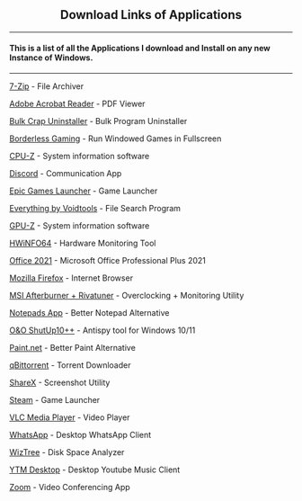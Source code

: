 # <h2 align ="center"> Download Links of Applications </h2>

***

 <h4> This is a list of all the Applications I download and Install on any new Instance of Windows. </h4>
 
***

[7-Zip](https://www.7-zip.org/download.html) - File Archiver

[Adobe Acrobat Reader](https://get.adobe.com/reader/) - PDF Viewer

[Bulk Crap Uninstaller](https://github.com/Klocman/Bulk-Crap-Uninstaller/releases) - Bulk Program Uninstaller

[Borderless Gaming](https://github.com/Codeusa/Borderless-Gaming/releases) - Run Windowed Games in Fullscreen

[CPU-Z](https://www.cpuid.com/softwares/cpu-z.html) - System information software

[Discord](https://discord.com/download) - Communication App

[Epic Games Launcher](https://store.epicgames.com/en-US/download) - Game Launcher

[Everything by Voidtools](https://www.voidtools.com/) - File Search Program

[GPU-Z](https://www.techpowerup.com/download/techpowerup-gpu-z/) - System information software

[HWiNFO64](https://www.hwinfo.com/download/) - Hardware Monitoring Tool

[Office 2021](https://tb.rg-adguard.net/public.php) - Microsoft Office Professional Plus 2021

[Mozilla Firefox](https://www.mozilla.org/en-US/firefox/new/) - Internet Browser

[MSI Afterburner + Rivatuner](https://www.msi.com/Landing/afterburner/graphics-cards) - Overclocking + Monitoring Utility

[Notepads App](https://apps.microsoft.com/store/detail/notepads-app/9NHL4NSC67WM?hl=en-in&gl=IN) - Better Notepad Alternative

[O&O ShutUp10++](https://www.oo-software.com/en/shutup10) - Antispy tool for Windows 10/11

[Paint.net](https://www.dotpdn.com/downloads/pdn.html) - Better Paint Alternative

[qBittorrent](https://www.fosshub.com/qBittorrent.html) - Torrent Downloader

[ShareX](https://github.com/ShareX/ShareX/releases/) - Screenshot Utility

[Steam](https://store.steampowered.com/about/) - Game Launcher

[VLC Media Player](https://get.videolan.org/vlc/3.0.17.4/win32/vlc-3.0.17.4-win32.exe) - Video Player

[WhatsApp](https://apps.microsoft.com/store/detail/whatsapp-desktop/9NKSQGP7F2NH) - Desktop WhatsApp Client

[WizTree](https://diskanalyzer.com/download) - Disk Space Analyzer

[YTM Desktop](https://github.com/ytmdesktop/ytmdesktop/releases/tag/v1.13.0) - Desktop Youtube Music Client

[Zoom](https://zoom.us/download) - Video Conferencing App
